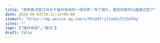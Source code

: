 ```yaml
---
title: "我和面试官之间关于操作系统的一场对弈！写了很久，看完你就可以盘面试官了"
date: 2020-06-03T20:12:12+08:00
itemurl: "https://mp.weixin.qq.com/s/MfLE6TrjlCeH3xT1YSATHg"
sites: ""
tags: ["操作系统","面试"]
draft: false
---
```


